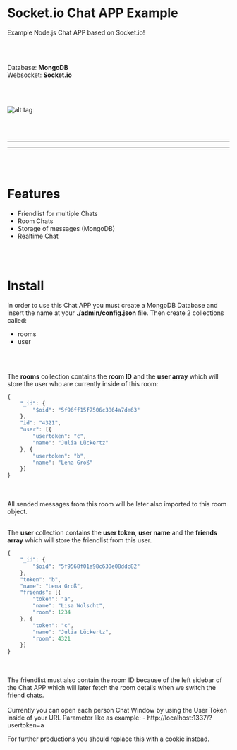 # Socket.io Chat APP Example
Example Node.js Chat APP based on Socket.io!


<br />
<br />


Database: **MongoDB**<br />
Websocket: **Socket.io**<br />

<br />
<br />


![alt tag](https://i.imgur.com/KWylyt0.jpg)


<br />
<br />

____________________________________________________________
____________________________________________________________


<br />
<br />

# Features
- Friendlist for multiple Chats
- Room Chats
- Storage of messages (MongoDB)
- Realtime Chat


<br />
<br />


# Install
In order to use this Chat APP you must create a MongoDB Database and insert the name at your **./admin/config.json** file. Then create 2 collections called:
- rooms
- user

<br />
<br />


The **rooms** collection contains the **room ID** and the **user array** which will store the user who are currently inside of this room:
```javascript
{
    "_id": {
        "$oid": "5f96ff15f7506c3864a7de63"
    },
    "id": "4321",
    "user": [{
        "usertoken": "c",
        "name": "Julia Lückertz"
    }, {
        "usertoken": "b",
        "name": "Lena Groß"
    }]
}
```
<br />
<br />
All sended messages from this room will be later also imported to this room object.

<br />
<br />


The **user** collection contains the **user token**, **user name** and the **friends array** which will store the friendlist from this user.
```javascript
{
    "_id": {
        "$oid": "5f9568f01a98c630e08ddc82"
    },
    "token": "b",
    "name": "Lena Groß",
    "friends": [{
        "token": "a",
        "name": "Lisa Wolscht",
        "room": 1234
    }, {
        "token": "c",
        "name": "Julia Lückertz",
        "room": 4321
    }]
}
```
<br />
<br />
The friendlist must also contain the room ID because of the left sidebar of the Chat APP which will later fetch the room details when we switch the friend chats.


<br />
<br />
Currently you can open each person Chat Window by using the User Token inside of your URL Parameter like as example:
- http://localhost:1337/?usertoken=a

For further productions you should replace this with a cookie instead.
